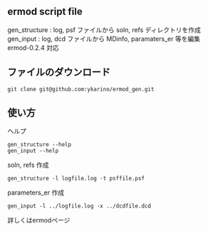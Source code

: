 ermod script file
-----------------

gen_structure : log, psf ファイルから soln, refs ディレクトリを作成  
gen_input     : log, dcd ファイルから MDinfo, paramaters_er 等を編集  
ermod-0.2.4 対応

ファイルのダウンロード
----------------------

    git clone git@github.com:ykarino/ermod_gen.git

使い方
------
ヘルプ

    gen_structure --help
	gen_input --help

soln, refs 作成

    gen_structure -l logfile.log -t psffile.psf

parameters_er 作成

    gen_input -l ../logfile.log -x ../dcdfile.dcd


詳しくはermodページ

